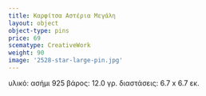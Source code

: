 ```yaml
---
title: Καρφίτσα Αστέρια Μεγάλη
layout: object
object-type: pins
price: 69
scematype: CreativeWork
weight: 90
image: '2528-star-large-pin.jpg'
---
```


﻿υλικό: ασήμι 925
βάρος: 12.0 γρ.
διαστάσεις: 6.7 x 6.7 εκ.
